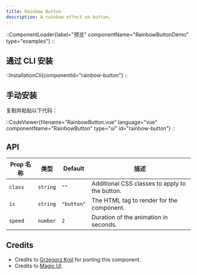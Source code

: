 ```yaml
---
title: Rainbow Button
description: A rainbow effect on button.
---
```


::ComponentLoader{label="预览" componentName="RainbowButtonDemo" type="examples"}
::

## 通过 CLI 安装

::InstallationCli{componentId="rainbow-button"}
::

## 手动安装

复制并粘贴以下代码：

::CodeViewer{filename="RainbowButton.vue" language="vue" componentName="RainbowButton" type="ui" id="rainbow-button"}
::

## API

| Prop 名称 | 类型     | Default    | 描述                                           |
| --------- | -------- | ---------- | ---------------------------------------------- |
| `class`   | `string` | `""`       | Additional CSS classes to apply to the button. |
| `is`      | `string` | `"button"` | The HTML tag to render for the component.      |
| `speed`   | `number` | `2`        | Duration of the animation in seconds.          |

## Credits

- Credits to [Grzegorz Krol](https://github.com/Grzechu335) for porting this component.
- Credits to [Magic UI](https://magicui.design/docs/components/rainbow-button).
